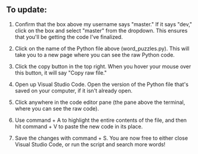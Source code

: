 ## To update:

1. Confirm that the box above my username says "master." If it says "dev," click on the box and select "master" from the dropdown. This ensures that you'll be getting the code I've finalized.

2. Click on the name of the Python file above (word_puzzles.py). This will take you to a new page where you can see the raw Python code.
3. Click the copy button in the top right. When you hover your mouse over this button, it will say "Copy raw file."
4. Open up Visual Studio Code. Open the version of the Python file that's saved on your computer, if it isn't already open.
5. Click anywhere in the code editor pane (the pane above the terminal, where you can see the raw code).
6. Use command + A to highlight the entire contents of the file, and then hit command + V to paste the new code in its place.
7. Save the changes with command + S. You are now free to either close Visual Studio Code, or run the script and search more words!

